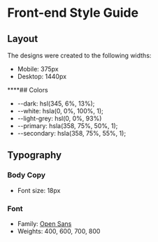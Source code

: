 # Front-end Style Guide

## Layout

The designs were created to the following widths:

- Mobile: 375px
- Desktop: 1440px

****## Colors

- --dark: hsl(345, 6%, 13%);
- --white: hsla(0, 0%, 100%, 1);
- --light-grey: hsl(0, 0%, 93%)
- --primary: hsla(358, 75%, 50%, 1);
- --secondary: hsla(358, 75%, 55%, 1); 

## Typography

### Body Copy

- Font size: 18px

### Font

- Family: [Open Sans](https://fonts.google.com/specimen/Open+Sans?query=open)
- Weights: 400, 600, 700, 800
